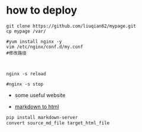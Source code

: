 # how to deploy 
```
git clone https://github.com/liuqian62/mypage.git
cp mypage /var/

#yum install nginx -y
vim /etc/nginx/conf.d/my.conf
#修改路径



nginx -s reload

#nginx -s stop

```

* some useful website

* [markdown to html](https://github.com/ohbarye/markdown-server)

```bash
pip install markdown-server
convert source_md_file target_html_file
```
